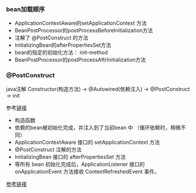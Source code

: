 ### bean加载顺序
* ApplicationContextAware的setApplicationContext 方法
* BeanPostProcessor的postProcessBeforeInitialization方法
* 注解了 @PostConstruct 的方法
* InitializingBean的afterPropertiesSet方法
* bean的指定的初始化方法： init-method
* BeanPostProcessor的postProcessAftrInitialization方法

### @PostConstruct
java注解 Constructor(构造方法) -> @Autowired(依赖注入) -> @PostConstruct -> init

参考[链接](https://blog.csdn.net/Asa_Prince/article/details/118342171)


* 构造函数
* 依赖的bean被初始化完成，并注入到了当前bean 中 （循环依赖时，稍微不同）
* ApplicationContextAware 接口的 setApplicationContext 方法
* @PostConstruct 注解的方法
* InitializingBean 接口的 afterPropertiesSet 方法
* 等所有 bean 初始化完成后，ApplicationListener<ApplicationEvent> 接口的 onApplicationEvent 方法接收 ContextRefreshedEvent 事件。

[参考链接](https://www.letianbiji.com/spring/sca-spring-postcontruct-initializingbean-run-order.html)


